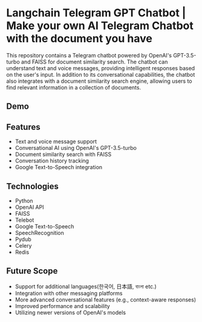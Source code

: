 # Langchain Telegram GPT Chatbot | Make your own AI Telegram Chatbot with the document you have

This repository contains a Telegram chatbot powered by OpenAI's GPT-3.5-turbo and FAISS for document similarity search. The chatbot can understand text and voice messages, providing intelligent responses based on the user's input. In addition to its conversational capabilities, the chatbot also integrates with a document similarity search engine, allowing users to find relevant information in a collection of documents.

## Demo

## Features
- Text and voice message support
- Conversational AI using OpenAI's GPT-3.5-turbo
- Document similarity search with FAISS
- Conversation history tracking
- Google Text-to-Speech integration

## Technologies
- Python
- OpenAI API
- FAISS
- Telebot
- Google Text-to-Speech
- SpeechRecognition
- Pydub
- Celery
- Redis

## Future Scope
- Support for additional languages(한국어, 日本語, বাংলা etc.)
- Integration with other messaging platforms
- More advanced conversational features (e.g., context-aware responses)
- Improved performance and scalability
- Utilizing newer versions of OpenAI's models

